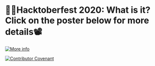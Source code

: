 # 👨‍💻Hacktoberfest 2020: What is it? Click on the poster below for more details📽

[![More info](https://hacktoberfest.digitalocean.com/og-hf-teaser.png)](https://hacktoberfest.digitalocean.com/)

[![Contributor Covenant](https://img.shields.io/badge/Contributor%20Covenant-v2.0%20adopted-ff69b4.svg)](CODE_OF_CONDUCT.md)
